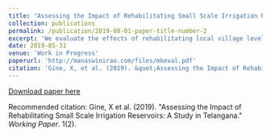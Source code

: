 ```yaml
---
title: "Assessing the Impact of Rehabilitating Small Scale Irrigation Reservoirs: A Study in Telangana (joint with Xavier Gine, Aprajit Mahajan and Anup Malani)"
collection: publications
permalink: /publication/2019-08-01-paper-title-number-2
excerpt: 'We evaluate the effects of rehabilitating local village level irrigation tanks on agricultural outcomes using a combination of observational and experimental approaches. Tank irrigation is a common (and climate friendly) mode of irrigation in Southern and Western India, which is based on impounding the surface run-off during rainy season for later use. However, since these are common pool resources, a lack of periodic upkeep had led to excessive silting and therefore, lowered capacity. Mission Kakatiya is a state-wide program in Telangana that aims to rehabilitate over 45000 tanks across the state in multiple phases. We make use of the staggered roll-out of earlier phases to study the impacts and understand the context of implementation in a differences-in-difference framework using a sample of 750 tanks. Further, we validate the findings using an experimental approach where we randomize the order of rehabilitation on a set of 92 tanks. [Link to AEA Trial Registry.](https://www.socialscienceregistry.org/trials/1821)'
date: 2019-05-31
venue: 'Work in Progress'
paperurl: 'http://manaswinirao.com/files/mkeval.pdf'
citation: 'Gine, X, et al. (2019). &quot;Assessing the Impact of Rehabilitating Small Scale Irrigation Reservoirs: A Study in Telangana.&quot; <i>Working Paper</i>. 1(2).'
---
```


[Download paper here](http://manaswinirao.com/files/paper2.pdf)

Recommended citation: Gine, X et al. (2019). "Assessing the Impact of Rehabilitating Small Scale Irrigation Reservoirs: A Study in Telangana." <i>Working Paper</i>. 1(2).